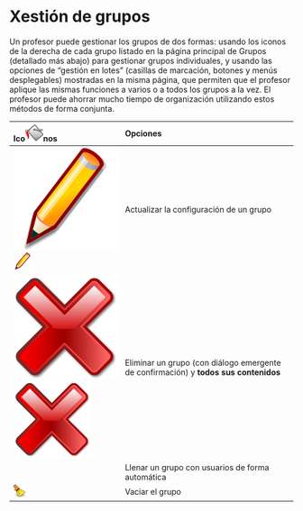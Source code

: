 # Xestión de grupos

Un profesor puede gestionar los grupos de dos formas: usando los iconos de la derecha de cada grupo listado en la página principal de Grupos \(detallado más abajo\) para gestionar grupos individuales, y usando las opciones de “gestión en lotes” \(casillas de marcación, botones y menús desplegables\) mostradas en la misma página, que permiten que el profesor aplique las mismas funciones a varios o a todos los grupos a la vez. El profesor puede ahorrar mucho tiempo de organización utilizando estos métodos de forma conjunta.

| Ico![](../../.gitbook/assets/images220%20%284%29.png)nos | Opciones |
| :--- | :--- |
| ![](../../.gitbook/assets/graphics287%20%282%29.svg)![](../../.gitbook/assets/graphics287%20%284%29.png) | Actualizar la configuración de un grupo |
| ![](../../.gitbook/assets/images219%20%282%29.svg)![](../../.gitbook/assets/images219%20%284%29.png) | Eliminar un grupo \(con diálogo emergente de confirmación\) y **todos sus contenidos** |
|  | Llenar un grupo con usuarios de forma automática |
| ![](../../.gitbook/assets/graphics289%20%284%29.png) | Vaciar el grupo |

